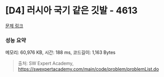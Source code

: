 # [D4] 러시아 국기 같은 깃발 - 4613 

[문제 링크](https://swexpertacademy.com/main/code/problem/problemDetail.do?contestProbId=AWQl9TIK8qoDFAXj) 

### 성능 요약

메모리: 60,976 KB, 시간: 188 ms, 코드길이: 1,163 Bytes



> 출처: SW Expert Academy, https://swexpertacademy.com/main/code/problem/problemList.do